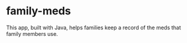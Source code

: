 # family-meds
This app, built with Java, helps families keep a record of the meds that family members use.
